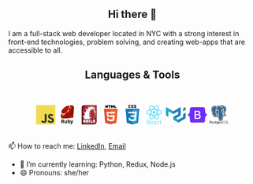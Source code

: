<h2 align=center> Hi there 👋 </h2>

I am a full-stack web developer located in NYC with a strong interest in front-end technologies, problem solving, and creating web-apps that are accessible to all. 
<h2 align=center>Languages & Tools</h2>
<br>
<p align=center>
    <img src="https://github.com/devicons/devicon/blob/master/icons/javascript/javascript-original.svg" alt="javascript"
        width="40" height="40" />
    <img src="https://github.com/devicons/devicon/blob/master/icons/ruby/ruby-original-wordmark.svg" alt="ruby"
        width="40" height="40" />
    <img src="https://github.com/devicons/devicon/blob/master/icons/rails/rails-original-wordmark.svg" alt="rails"
        width="40" height="40" />
    <img src="https://github.com/devicons/devicon/blob/master/icons/html5/html5-original-wordmark.svg" alt="html5"
        width="40" height="40" />
    <img src="https://github.com/devicons/devicon/blob/master/icons/css3/css3-original-wordmark.svg" alt="css3"
        width="40" height="40" />
    <img src="https://github.com/devicons/devicon/blob/master/icons/react/react-original-wordmark.svg" alt="react"
        width="40" height="40" />
    <img src="https://github.com/devicons/devicon/blob/master/icons/materialui/materialui-original.svg" alt="materialui"
        width="40" height="40" />
    <img src="https://github.com/devicons/devicon/blob/master/icons/bootstrap/bootstrap-plain.svg" alt="bootstrap"
        width="40" height="40" />
    <img src="https://github.com/devicons/devicon/blob/master/icons/postgresql/postgresql-original-wordmark.svg"
        alt="postgresql" width="40" height="40" />
    <br>
    <br>
</p>

📫 How to reach me:
[LinkedIn](https://www.linkedin.com/in/barbara-bontempo-a17011131/), [Email](mailto:barbarabontempo94@gmail.com)
- 🌱 I’m currently learning: Python, Redux, Node.js
- 😄 Pronouns: she/her



<!--
**BarbaraBontempo/BarbaraBontempo** is a ✨ _special_ ✨ repository because its `README.md` (this file) appears on your GitHub profile.

Here are some ideas to get you started:

- 🔭 I’m currently working on ...
- 🌱 I’m currently learning ...
- 👯 I’m looking to collaborate on ...
- 🤔 I’m looking for help with ...
- 💬 Ask me about ...
- 📫 How to reach me: ...
- 😄 Pronouns: ...
- ⚡ Fun fact: ...
-->
